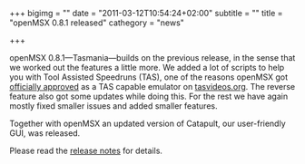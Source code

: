 +++
bigimg = ""
date = "2011-03-12T10:54:24+02:00"
subtitle = ""
title = "openMSX 0.8.1 released"
cathegory = "news"

+++

openMSX 0.8.1—Tasmania—builds on the previous release, in the sense that we worked out the features a little more. We added a lot of scripts to help you with Tool Assisted Speedruns (TAS), one of the reasons openMSX got [officially approved](http://tasvideos.org/forum/viewtopic.php?p=249886#249886) as a TAS capable emulator on [tasvideos.org](http://tasvideos.org/). The reverse feature also got some updates while doing this. For the rest we have again mostly fixed smaller issues and added smaller features. 


Together with openMSX an updated version of Catapult, our user-friendly GUI, was released. 


Please read the [release notes](http://sourceforge.net/projects/openmsx/files/openmsx/0.8.1/README_release-notes.txt/view) for details.
